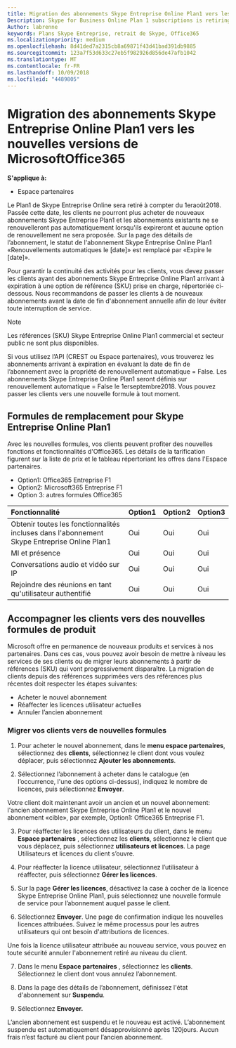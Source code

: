 ```yaml
---
title: Migration des abonnements Skype Entreprise Online Plan1 vers les nouvelles versions d’Office365 | Espace partenaires
Description: Skype for Business Online Plan 1 subscriptions is retiring.
Author: labrenne
keywords: Plans Skype Entreprise, retrait de Skype, Office365
ms.localizationpriority: medium
ms.openlocfilehash: 8d41ded7a2315cb8a69871f43d41bad391db9885
ms.sourcegitcommit: 123a7f53d633c27eb5f982926d856de47afb1042
ms.translationtype: MT
ms.contentlocale: fr-FR
ms.lasthandoff: 10/09/2018
ms.locfileid: "4489805"
---
```

# <a name="migrate-skype-for-business-online-plan-1-subscriptions-to-newer-office-365-versions"></a>Migration des abonnements Skype Entreprise Online Plan1 vers les nouvelles versions de MicrosoftOffice365

**S'applique à:**

- Espace partenaires

Le Plan1 de Skype Entreprise Online sera retiré à compter du 1eraoût2018. Passée cette date, les clients ne pourront plus acheter de nouveaux abonnements Skype Entreprise Plan1 et les abonnements existants ne se renouvelleront pas automatiquement lorsqu'ils expireront et aucune option de renouvellement ne sera proposée. Sur la page des détails de l’abonnement, le statut de l'abonnement Skype Entreprise Online Plan1 «Renouvellements automatiques le [date]» est remplacé par «Expire le [date]».  

Pour garantir la continuité des activités pour les clients, vous devez passer les clients ayant des abonnements Skype Entreprise Online Plan1 arrivant à expiration à une option de référence (SKU) prise en charge, répertoriée ci-dessous. Nous recommandons de passer les clients à de nouveaux abonnements avant la date de fin d'abonnement annuelle afin de leur éviter toute interruption de service. 

>[!NOTE]
>Les références (SKU) Skype Entreprise Online Plan1 commercial et secteur public ne sont plus disponibles.

Si vous utilisez l’API (CREST ou Espace partenaires), vous trouverez les abonnements arrivant à expiration en évaluant la date de fin de l’abonnement avec la propriété de renouvellement automatique = False. Les abonnements Skype Entreprise Online Plan1 seront définis sur renouvellement automatique = False le 1erseptembre2018. Vous pouvez passer les clients vers une nouvelle formule à tout moment. 

## <a name="skype-for-business-online-plan-1-replacement-plans"></a>Formules de remplacement pour Skype Entreprise Online Plan1

Avec les nouvelles formules, vos clients peuvent profiter des nouvelles fonctions et fonctionnalités d'Office365. Les détails de la tarification figurent sur la liste de prix et le tableau répertoriant les offres dans l'Espace partenaires. 

- Option1: Office365 Entreprise F1
- Option2: Microsoft365 Entreprise F1
- Option 3: autres formules Office365

|**Fonctionnalité**    |**Option1**   |**Option2**   |**Option3**   |
|:-----------------|:-----------------|:-------------|:------------|
|Obtenir toutes les fonctionnalités incluses dans l'abonnement Skype Entreprise Online Plan1|Oui   |Oui   |Oui   |
|MI et présence |Oui   |Oui   |Oui   |
|Conversations audio et vidéo sur IP|Oui   |Oui   |Oui   
|Rejoindre des réunions en tant qu'utilisateur authentifié| Oui   |Oui   |Oui   |

## <a name="transition-customers-to-new-product-plans"></a>Accompagner les clients vers des nouvelles formules de produit

Microsoft offre en permanence de nouveaux produits et services à nos partenaires. Dans ces cas, vous pouvez avoir besoin de mettre à niveau les services de ses clients ou de migrer leurs abonnements à partir de références (SKU) qui vont progressivement disparaître. La migration de clients depuis des références supprimées vers des références plus récentes doit respecter les étapes suivantes:

- Acheter le nouvel abonnement
- Réaffecter les licences utilisateur actuelles
- Annuler l’ancien abonnement

### <a name="migrate-your-customers-to-new-plans"></a>Migrer vos clients vers de nouvelles formules

1. Pour acheter le nouvel abonnement, dans le **menu espace partenaires**, sélectionnez des **clients**, sélectionnez le client dont vous voulez déplacer, puis sélectionnez **Ajouter les abonnements**.

2. Sélectionnez l’abonnement à acheter dans le catalogue (en l’occurrence, l'une des options ci-dessus), indiquez le nombre de licences, puis sélectionnez **Envoyer**. 

Votre client doit maintenant avoir un ancien et un nouvel abonnement: l'ancien abonnement Skype Entreprise Online Plan1 et le nouvel abonnement «cible», par exemple, Option1: Office365 Entreprise F1.

3. Pour réaffecter les licences des utilisateurs du client, dans le menu **Espace partenaires** , sélectionnez les **clients**, sélectionnez le client que vous déplacez, puis sélectionnez **utilisateurs et licences**. La page Utilisateurs et licences du client s’ouvre.

4. Pour réaffecter la licence utilisateur, sélectionnez l’utilisateur à réaffecter, puis sélectionnez **Gérer les licences**.

5. Sur la page **Gérer les licences**, désactivez la case à cocher de la licence Skype Entreprise Online Plan1, puis sélectionnez une nouvelle formule de service pour l’abonnement auquel passe le client.

6. Sélectionnez **Envoyer**. Une page de confirmation indique les nouvelles licences attribuées. Suivez le même processus pour les autres utilisateurs qui ont besoin d'attributions de licences.

Une fois la licence utilisateur attribuée au nouveau service, vous pouvez en toute sécurité annuler l'abonnement retiré au niveau du client.

7. Dans le menu **Espace partenaires** , sélectionnez les **clients**. Sélectionnez le client dont vous annulez l’abonnement.

8. Dans la page des détails de l’abonnement, définissez l'état d'abonnement sur **Suspendu**.

9. Sélectionnez **Envoyer.**

L’ancien abonnement est suspendu et le nouveau est activé. L’abonnement suspendu est automatiquement désapprovisionné après 120jours. Aucun frais n’est facturé au client pour l’ancien abonnement.

